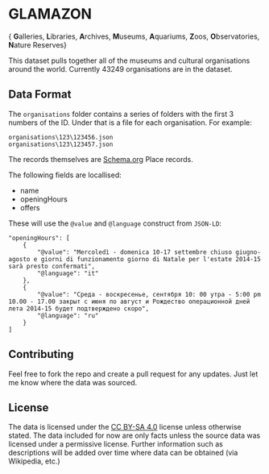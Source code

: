 # GLAMAZON

{ **G**alleries, **L**ibraries, **A**rchives, **M**useums, **A**quariums, **Z**oos, **O**bservatories, **N**ature Reserves}

This dataset pulls together all of the museums and cultural organisations around the world. Currently 43249 organisations are in the dataset.

## Data Format

The `organisations` folder contains a series of folders with the first 3 numbers of the ID. Under that is a file for each organisation. For example:

```
organisations\123\123456.json
organisations\123\123457.json
```

The records themselves are [Schema.org](http://schema.org/Place) Place records.

The following fields are locallised:

* name
* openingHours
* offers

These will use the `@value` and `@language` construct from `JSON-LD`:
```
"openingHours": [
    {
        "@value": "Mercoledì - domenica 10-17 settembre chiuso giugno-agosto e giorni di funzionamento giorno di Natale per l'estate 2014-15 sarà presto confermati", 
        "@language": "it"
    }, 
    {
        "@value": "Среда - воскресенье, сентября 10: 00 утра - 5:00 pm 10.00 - 17.00 закрыт с июня по август и Рождество операционной дней лета 2014-15 будет подтверждено скоро", 
        "@language": "ru"
    }
]
```

## Contributing

Feel free to fork the repo and create a pull request for any updates. Just let me know where the data was sourced.

## License

The data is licensed under the [CC BY-SA 4.0](https://creativecommons.org/licenses/by-sa/4.0/) license unless otherwise stated. The data included for now are only facts unless the source data was licensed under a permissive license. Further information such as descriptions will be added over time where data can be obtained (via Wikipedia, etc.)